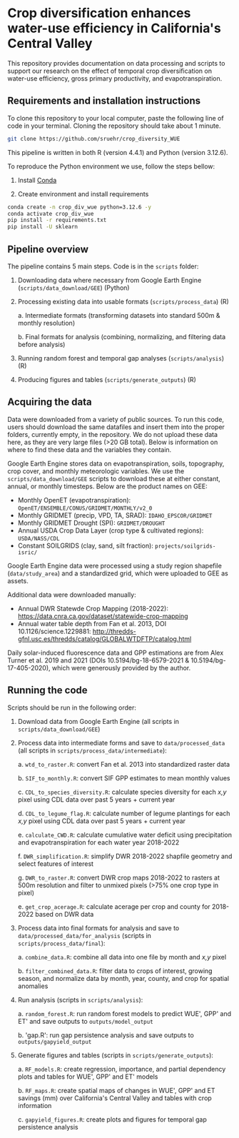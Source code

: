 # Crop diversification enhances water-use efficiency in California's Central Valley
This repository provides documentation on data processing and scripts to support our research on the effect of temporal crop diversification on water-use efficiency, gross primary productivity, and evapotranspiration.

## Requirements and installation instructions

To clone this repository to your local computer, paste the following line of code in your terminal. Cloning the repository should take about 1 minute. 

```bash
git clone https://github.com/sruehr/crop_diversity_WUE
```

This pipeline is written in both R (version 4.4.1) and Python (version 3.12.6). 

To reproduce the Python environment we use, follow the steps bellow: 

1. Install [Conda](http://conda.io/)

2. Create environment and install requirements

```bash
conda create -n crop_div_wue python=3.12.6 -y
conda activate crop_div_wue
pip install -r requirements.txt
pip install -U sklearn
```

## Pipeline overview
The pipeline contains 5 main steps. Code is in the `scripts` folder: 
1. Downloading data where necessary from Google Earth Engine (`scripts/data_download/GEE`) (Python)
2. Processing existing data into usable formats (`scripts/process_data`) (R)
   
     a. Intermediate formats (transforming datasets into standard 500m & monthly resolution)
   
     b. Final formats for analysis (combining, normalizing, and filtering data before analysis)

3. Running random forest and temporal gap analyses (`scripts/analysis`) (R)
4. Producing figures and tables (`scripts/generate_outputs`) (R)


## Acquiring the data
Data were downloaded from a variety of public sources. To run this code, users should download the same datafiles and insert them into the proper folders, currently empty, in the repository. We do not upload these data here, as they are very large files (>20 GB total). Below is information on where to find these data and the variables they contain.

Google Earth Engine stores data on evapotranspiration, soils, topography, crop cover, and monthly meteorologic variables. We use the `scripts/data_download/GEE` scripts to download these at either constant, annual, or monthly timesteps. Below are the product names on GEE:
  - Monthly OpenET (evapotranspiration): `OpenET/ENSEMBLE/CONUS/GRIDMET/MONTHLY/v2_0`
  - Monthly GRIDMET (precip, VPD, TA, SRAD): `IDAHO_EPSCOR/GRIDMET`
  - Monthly GRIDMET Drought (SPI): `GRIDMET/DROUGHT`
  - Annual USDA Crop Data Layer (crop type & cultivated regions): `USDA/NASS/CDL`
  - Constant SOILGRIDS (clay, sand, silt fraction): `projects/soilgrids-isric/`

Google Earth Engine data were processed using a study region shapefile (`data/study_area`) and a standardized grid, which were uploaded to GEE as assets.
    
Additional data were downloaded manually:
  - Annual DWR Statewde Crop Mapping (2018-2022): https://data.cnra.ca.gov/dataset/statewide-crop-mapping
  - Annual water table depth from Fan et al. 2013, DOI 10.1126/science.1229881: http://thredds-gfnl.usc.es/thredds/catalog/GLOBALWTDFTP/catalog.html

Daily solar-induced fluorescence data and GPP estimations are from Alex Turner et al. 2019 and 2021 (DOIs 10.5194/bg-18-6579-2021 & 10.5194/bg-17-405-2020), which were generously provided by the author. 

## Running the code
Scripts should be run in the following order:
1. Download data from Google Earth Engine (all scripts in `scripts/data_download/GEE`)
2. Process data into intermediate forms and save to `data/processed_data` (all scripts in `scripts/process_data/intermediate`):
   
   a. `wtd_to_raster.R`: convert Fan et al. 2013 into standardized raster data
   
   b. `SIF_to_monthly.R`: convert SIF GPP estimates to mean monthly values
   
   c. `CDL_to_species_diversity.R`: calculate species diversity for each _x,y_ pixel using CDL data over past 5 years + current year
   
   d. `CDL_to_legume_flag.R`: calculate number of legume plantings for each _x,y_ pixel using CDL data over past 5 years + current year
   
   e. `calculate_CWD.R`: calculate cumulative water deficit using precipitation and evapotranspiration for each water year 2018-2022
   
   f. `DWR_simplification.R`: simplify DWR 2018-2022 shapfile geometry and select features of interest
   
   g. `DWR_to_raster.R`: convert DWR crop maps 2018-2022 to rasters at 500m resolution and filter to unmixed pixels (>75% one crop type in pixel)

   e. `get_crop_acerage.R`: calculate acerage per crop and county for 2018-2022 based on DWR data
4. Process data into final formats for analysis and save to `data/processed_data/for_analysis` (scripts in `scripts/process_data/final`):

   a. `combine_data.R`: combine all data into one file by month and _x,y_ pixel

   b. `filter_combined_data.R`: filter data to crops of interest, growing season, and normalize data by month, year, county, and crop for spatial anomalies
5. Run analysis (scripts in `scripts/analysis`):

   a. `random_forest.R`: run random forest models to predict WUE', GPP' and ET' and save outputs to `outputs/model_output`

   b. 'gap.R': run gap persistence analysis and save outputs to `outputs/gapyield_output`
6. Generate figures and tables (scripts in `scripts/generate_outputs`):

   a. `RF_models.R`: create regression, importance, and partial dependency plots and tables for WUE', GPP' and ET' models 

   b. `RF_maps.R`: create spatial maps of changes in WUE', GPP' and ET savings (mm) over California's Central Valley and tables with crop information 

   c. `gapyield_figures.R`: create plots and figures for temporal gap persistence analysis
